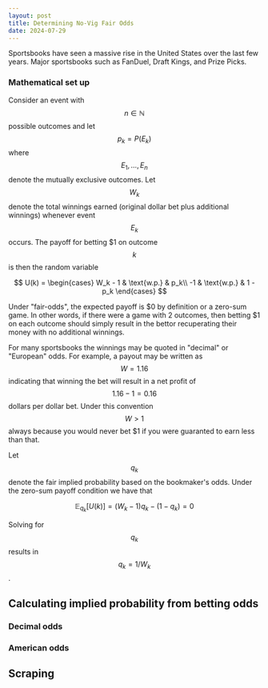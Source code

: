 ```yaml
---
layout: post
title: Determining No-Vig Fair Odds
date: 2024-07-29
---
```


Sportsbooks have seen a massive rise in the United States over the last few years.  Major sportsbooks such as FanDuel, Draft Kings, and Prize Picks.


### Mathematical set up
Consider an event with $$n \in \mathbb{N}$$ possible outcomes and let $$p_k = P(E_k)$$ where $$E_1,\ldots,E_n$$ denote the mutually exclusive outcomes.  Let $$W_k$$ denote the total winnings earned (original dollar bet plus additional winnings) whenever event $$E_k$$ occurs.  The payoff for betting $1 on outcome $$k$$ is then the random variable

$$
U(k) = \begin{cases}
W_k - 1 & \text{w.p.} & p_k\\
-1 & \text{w.p.} & 1 - p_k
\end{cases}
$$

Under "fair-odds", the expected payoff is $0 by definition or a zero-sum game.  In other words, if there were a game with 2 outcomes, then betting $1 on each outcome should simply result in the bettor recuperating their money with no additional winnings.  

For many sportsbooks the winnings may be quoted in "decimal" or "European" odds.  For example, a payout may be written as $$W = 1.16$$ indicating that winning the bet will result in a net profit of $$1.16 - 1 = 0.16$$ dollars per dollar bet.  Under this convention $$W > 1$$ always because you would never bet $1 if you were guaranted to earn less than that.

Let $$q_k$$ denote the fair implied probability based on the bookmaker's odds.  Under the zero-sum payoff condition we have that

$$
\mathbb{E}_{q_k}[U(k)] = (W_k - 1)q_k - (1 - q_k) = 0
$$

Solving for $$q_k$$ results in $$q_k = 1/W_k$$.


## Calculating implied probability from betting odds

### Decimal odds

### American odds


## Scraping
